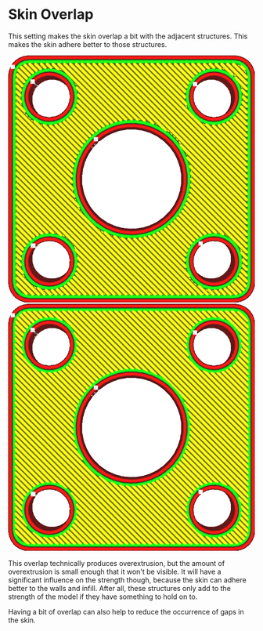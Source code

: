 Skin Overlap
====
This setting makes the skin overlap a bit with the adjacent structures. This makes the skin adhere better to those structures.

<!--screenshot {
"image_path": "skin_overlap_none.png",
"models": [{"script": "mounting_plate.scad"}],
"camera_position": [0, 0, 84],
"settings": {
    "skin_outline_count": 0,
    "skin_overlap": 0
},
"colours": 64
}-->
<!--screenshot {
"image_path": "skin_overlap_20.png",
"models": [{"script": "mounting_plate.scad"}],
"camera_position": [0, 0, 84],
"settings": {
    "skin_outline_count": 0,
    "skin_overlap": 40
},
"colours": 64
}-->
![No overlap](images/skin_overlap_none.png)
![Some overlap](images/skin_overlap_20.png)

This overlap technically produces overextrusion, but the amount of overextrusion is small enough that it won't be visible. It will have a significant influence on the strength though, because the skin can adhere better to the walls and infill. After all, these structures only add to the strength of the model if they have something to hold on to.

Having a bit of overlap can also help to reduce the occurrence of gaps in the skin.